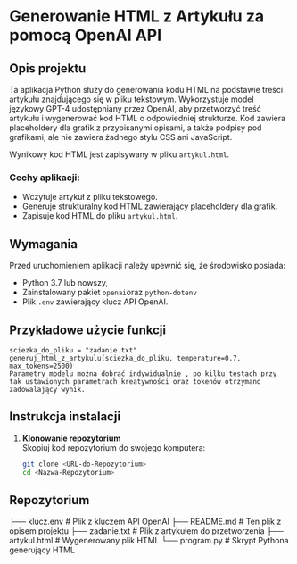 # Generowanie HTML z Artykułu za pomocą OpenAI API

## Opis projektu

Ta aplikacja Python służy do generowania kodu HTML na podstawie treści artykułu znajdującego się w pliku tekstowym. Wykorzystuje model językowy GPT-4 udostępniany przez OpenAI, aby przetworzyć treść artykułu i wygenerować kod HTML o odpowiedniej strukturze. Kod zawiera placeholdery dla grafik z przypisanymi opisami, a także podpisy pod grafikami, ale nie zawiera żadnego stylu CSS ani JavaScript.

Wynikowy kod HTML jest zapisywany w pliku `artykul.html`.

### Cechy aplikacji:
- Wczytuje artykuł z pliku tekstowego.
- Generuje strukturalny kod HTML zawierający placeholdery dla grafik.
- Zapisuje kod HTML do pliku `artykul.html`.

## Wymagania

Przed uruchomieniem aplikacji należy upewnić się, że środowisko posiada:
- Python 3.7 lub nowszy,
- Zainstalowany pakiet `openai`oraz `python-dotenv`
- Plik `.env` zawierający klucz API OpenAI.

## Przykładowe użycie funkcji 
    sciezka_do_pliku = "zadanie.txt"
    generuj_html_z_artykulu(sciezka_do_pliku, temperature=0.7, max_tokens=2500)
    Parametry modelu można dobrać indywidualnie , po kilku testach przy tak ustawionych parametrach kreatywności oraz tokenów otrzymano zadowalający wynik. 

## Instrukcja instalacji

1. **Klonowanie repozytorium**  
   Skopiuj kod repozytorium do swojego komputera:
   ```bash
   git clone <URL-do-Repozytorium>
   cd <Nazwa-Repozytorium>

## Repozytorium 
├── klucz.env               # Plik z kluczem API OpenAI
├── README.md          # Ten plik z opisem projektu
├── zadanie.txt        # Plik z artykułem do przetworzenia
├── artykul.html       # Wygenerowany plik HTML
└── program.py # Skrypt Pythona generujący HTML